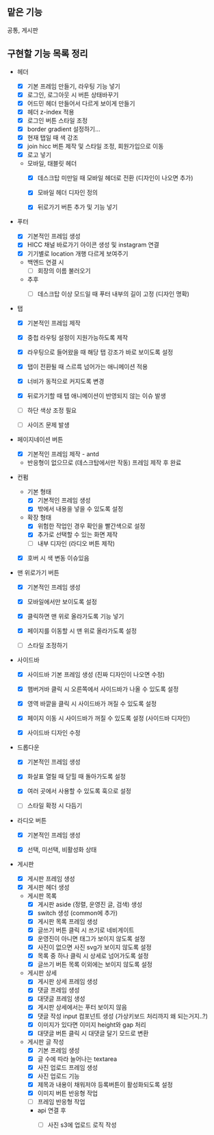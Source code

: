 ## 맡은 기능
공통, 게시판

## 구현할 기능 목록 정리

- 헤더
  - [x] 기본 프레임 만들기, 라우팅 기능 넣기
  - [x] 로그인, 로그아웃 시 버튼 상태바꾸기
  - [x] 어드민 헤더 만들어서 다르게 보이게 만들기
  - [x] 헤더 z-index 적용
  - [x] 로그인 버튼 스타일 조정
  - [x] border gradient 설정하기...
  - [x] 현재 탭일 때 색 강조
  - [x] join hicc 버튼 제작 및 스타일 조정, 회원가입으로 이동
  - [x] 로고 넣기
  
  - 모바일, 태블릿 헤더
    - [x] 데스크탑 미만일 때 모바일 헤더로 전환 (디자인이 나오면 추가)
    - [x] 모바일 헤더 디자인 정의
    - [x] 뒤로가기 버튼 추가 및 기능 넣기


- 푸터
  - [x] 기본적인 프레임 생성
  - [x] HICC 채널 바로가기 아이콘 생성 및 instagram 연결
  - [x] 기기별로 location 개행 다르게 보여주기
  
  - 백엔드 연결 시
    - [ ] 회장의 이름 불러오기

  - 추후
    - [ ] 데스크탑 이상 모드일 때 푸터 내부의 길이 고정 (디자인 명확)


- 탭
  - [x] 기본적인 프레임 제작
  - [x] 중첩 라우팅 설정이 지원가능하도록 제작
  - [x] 라우팅으로 들어왔을 때 해당 탭 강조가 바로 보이도록 설정
  - [x] 탭이 전환될 때 스르륵 넘어가는 애니메이션 적용
  - [x] 너비가 동적으로 커지도록 변경
  - [x] 뒤로가기할 때 탭 애니메이션이 반영되지 않는 이슈 발생
  - [ ] 하단 색상 조정 필요
  - [ ] 사이즈 문제 발생


- 페이지네이션 버튼
  - [x] 기본적인 프레임 제작 - antd
  - 반응형이 없으므로 (데스크탑에서만 작동) 프레임 제작 후 완료


- 컨펌
  - 기본 형태
    - [x] 기본적인 프레임 생성
    - [x] 밖에서 내용을 넣을 수 있도록 설정

  - 확장 형태
    - [x] 위험한 작업인 경우 확인을 빨간색으로 설정
    - [x] 추가로 선택할 수 있는 화면 제작
    - [ ] 내부 디자인 (라디오 버튼 제작)
  
  - [x] 호버 시 색 변동 이슈있음


- 맨 위로가기 버튼
  - [x] 기본적인 프레임 생성
  - [x] 모바일에서만 보이도록 설정
  - [x] 클릭하면 맨 위로 올라가도록 기능 넣기
  
  - [x] 페이지를 이동할 시 맨 위로 올라가도록 설정
  - [ ] 스타일 조정하기


- 사이드바
  - [x] 사이드바 기본 프레임 생성 (진짜 디자인이 나오면 수정)
  - [x] 햄버거바 클릭 시 오른쪽에서 사이드바가 나올 수 있도록 설정
  - [x] 영역 바깥을 클릭 시 사이드바가 꺼질 수 있도록 설정
  - [x] 페이지 이동 시 사이드바가 꺼질 수 있도록 설정 (사이드바 디자인)
  - [x] 사이드바 디자인 수정


- 드롭다운
  - [x] 기본적인 프레임 생성
  - [x] 화살표 열릴 때 닫힐 때 돌아가도록 설정
  - [x] 여러 곳에서 사용할 수 있도록 훅으로 설정
  - [ ] 스타일 확정 시 다듬기


- 라디오 버튼
  - [x] 기본적인 프레임 생성
  - [x] 선택, 미선택, 비활성화 상태


- 게시판
   - [x] 게시판 프레임 생성
   - [x] 게시판 헤더 생성

    - 게시판 목록
      - [x] 게시판 aside (정렬, 운영진 글, 검색) 생성
      - [x] switch 생성 (common에 추가)
      - [x] 게시판 목록 프레임 생성
      - [x] 글쓰기 버튼 클릭 시 쓰기로 네비게이트
      - [x] 운영진이 아니면 태그가 보이지 않도록 설정
      - [x] 사진이 없으면 사진 svg가 보이지 않도록 설정
      - [x] 목록 중 하나 클릭 시 상세로 넘어가도록 설정
      - [x] 글쓰기 버튼 목록 이외에는 보이지 않도록 설정

    - 게시판 상세
      - [x] 게시판 상세 프레임 생성
      - [x] 댓글 프레임 생성
      - [x] 대댓글 프레임 생성
      - [x] 게시판 상세에서는 푸터 보이지 않음
      - [x] 댓글 작성 input 컴포넌트 생성 (가상키보드 처리까지 왜 되는거지..?)
      - [x] 이미지가 있다면 이미지 height와 gap 처리
      - [x] 대댓글 버튼 클릭 시 대댓글 달기 모드로 변환

    - 게시판 글 작성
      - [x] 기본 프레임 생성
      - [x] 글 수에 따라 늘어나는 textarea
      - [x] 사진 업로드 프레임 생성
      - [x] 사진 업로드 기능
      - [x] 제목과 내용이 채워저야 등록버튼이 활성화되도록 설정
      - [x] 이미지 버튼 반응형 작업
      - [ ] 프레임 반응형 작업
      
      - api 연결 후
        - [ ] 사진 s3에 업로드 로직 작성

